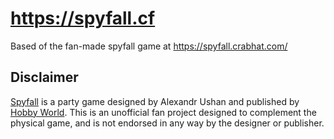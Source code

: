 # https://spyfall.cf
Based of the fan-made spyfall game at https://spyfall.crabhat.com/



## Disclaimer

[Spyfall](http://international.hobbyworld.ru/spyfall) is a party game designed by Alexandr Ushan and published by [Hobby World](http://international.hobbyworld.ru/). This is an unofficial fan project designed to complement the physical game, and is not endorsed in any way by the designer or publisher.
